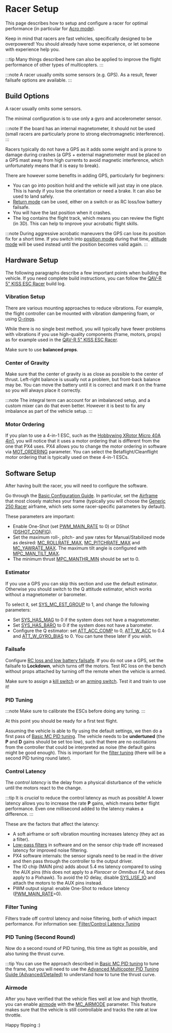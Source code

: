 # Racer Setup

This page describes how to setup and configure a racer for optimal performance (in particular for [Acro mode](../flight_modes/acro_mc.md)).

Keep in mind that racers are fast vehicles, specifically designed to be overpowered!
You should already have some experience, or let someone with experience help you.

:::tip
Many things described here can also be applied to improve the flight performance of other types of multicopters.
:::

:::note
A racer usually omits some sensors (e.g. GPS).
As a result, fewer failsafe options are available.
:::

## Build Options

A racer usually omits some sensors.

The minimal configuration is to use only a gyro and accelerometer sensor.

:::note
If the board has an internal magnetometer, it should not be used (small racers are particularly prone to strong electromagnetic interference).
:::

Racers typically do not have a GPS as it adds some weight and is prone to damage during crashes (a GPS + external magnetometer must be placed on a GPS mast away from high currents to avoid magnetic interference, which unfortunately means that it is easy to break).

There are however some benefits in adding GPS, particularly for beginners:
- You can go into position hold and the vehicle will just stay in one place.
  This is handy if you lose the orientation or need a brake.
  It can also be used to land safely.
- [Return mode](../flight_modes/return.md) can be used, either on a switch or as RC loss/low battery failsafe.
- You will have the last position when it crashes.
- The log contains the flight track, which means you can review the flight (in 3D).
  This can help to improve your acrobatic flight skills.

:::note
During aggressive acrobatic maneuvers the GPS can lose its position fix for a short time.
If you switch into [position mode](../flight_modes/position_mc.md) during that time, [altitude mode](../flight_modes/altitude_mc.md) will be used instead until the position becomes valid again.
:::

## Hardware Setup

The following paragraphs describe a few important points when building the vehicle.
If you need complete build instructions, you can follow the
[QAV-R 5" KISS ESC Racer](../frames_multicopter/qav_r_5_kiss_esc_racer.md) build log.

### Vibration Setup

There are various mounting approaches to reduce vibrations.
For example, the flight controller can be mounted with vibration dampening foam, or using [O-rings](../frames_multicopter/qav_r_5_kiss_esc_racer.md#mounting).

While there is no single best method, you will typically have fewer problems with vibrations if you use high-quality components (frame, motors, props) as for example used in the [QAV-R 5" KISS ESC Racer](../frames_multicopter/qav_r_5_kiss_esc_racer.md).

Make sure to use **balanced props**.

### Center of Gravity

Make sure that the center of gravity is as close as possible to the center of thrust.
Left-right balance is usually not a problem, but front-back balance may be.
You can move the battery until it is correct and mark it on the frame so you will always place it correctly.

:::note
The integral term can account for an imbalanced setup, and a custom mixer can do that even better.
However it is best to fix any imbalance as part of the vehicle setup.
:::

### Motor Ordering
If you plan to use a 4-in-1 ESC, such as the [Hobbywing XRotor Micro 40A 4in1](http://www.hobbywing.com/goods.php?id=588), you will notice that it uses a motor ordering that is different from the one that PX4 uses.
PX4 allows you to change the motor ordering in software via [MOT_ORDERING](../advanced_config/parameter_reference.md#MOT_ORDERING) parameter.
You can select the Betaflight/Cleanflight motor ordering that is typically used on these 4-in-1 ESCs.

## Software Setup

After having built the racer, you will need to configure the software.

Go through the [Basic Configuration Guide](../config/README.md).
In particular, set the [Airframe](../config/airframe.md) that most closely matches your frame (typically you will choose the [Generic 250 Racer](../airframes/airframe_reference.md#copter_quadrotor_x_generic_250_racer) airframe, which sets some racer-specific parameters by default).

These parameters are important:
- Enable One-Shot (set [PWM_MAIN_RATE](../advanced_config/parameter_reference.md#PWM_MAIN_RATE) to 0) or DShot ([DSHOT_CONFIG](../advanced_config/parameter_reference.md#DSHOT_CONFIG)).
- Set the maximum roll-, pitch- and yaw rates for Manual/Stabilized mode as
  desired: [MC_ROLLRATE_MAX](../advanced_config/parameter_reference.md#MC_ROLLRATE_MAX), [MC_PITCHRATE_MAX](../advanced_config/parameter_reference.md#MC_PITCHRATE_MAX) and [MC_YAWRATE_MAX](../advanced_config/parameter_reference.md#MC_YAWRATE_MAX).
  The maximum tilt angle is configured with [MPC_MAN_TILT_MAX](../advanced_config/parameter_reference.md#MPC_MAN_TILT_MAX).
- The minimum thrust [MPC_MANTHR_MIN](../advanced_config/parameter_reference.md#MPC_MANTHR_MIN) should be set to 0.

### Estimator

If you use a GPS you can skip this section and use the default estimator.
Otherwise you should switch to the Q attitude estimator, which works without a magnetometer or barometer.

To select it, set [SYS_MC_EST_GROUP](../advanced_config/parameter_reference.md#SYS_MC_EST_GROUP) to 1, and change the following parameters:
- Set [SYS_HAS_MAG](../advanced_config/parameter_reference.md#SYS_HAS_MAG) to 0 if the system does not have a magnetometer.
- Set [SYS_HAS_BARO](../advanced_config/parameter_reference.md#SYS_HAS_BARO) to 0 if the system does not have a barometer.
- Configure the Q estimator: set [ATT_ACC_COMP](../advanced_config/parameter_reference.md#ATT_ACC_COMP) to 0, [ATT_W_ACC](../advanced_config/parameter_reference.md#ATT_W_ACC) to 0.4 and [ATT_W_GYRO_BIAS](../advanced_config/parameter_reference.md#ATT_W_GYRO_BIAS) to 0.
  You can tune these later if you wish.

### Failsafe

Configure [RC loss and low battery failsafe](../config/safety.md).
If you do not use a GPS, set the failsafe to **Lockdown**, which turns off the motors.
Test RC loss on the bench without props attached by turning off the remote when the vehicle is armed.

Make sure to assign a [kill switch](../config/safety.md#kill-switch) or an [arming switch](../config/safety.md#arm-disarm-switch).
Test it and train to use it!


### PID Tuning

:::note
Make sure to calibrate the ESCs before doing any tuning.
:::

At this point you should be ready for a first test flight.

Assuming the vehicle is able to fly using the default settings, we then do a first pass of [Basic MC PID tuning](../config_mc/pid_tuning_guide_multicopter_basic.md).
The vehicle needs to be **undertuned** (the **P** and **D** gains should be set too low), such that there are no oscillations from the controller that could be interpreted as noise (the default gains might be good enough).
This is important for the [filter tuning](#filter-tuning) (there will be a second PID tuning round later).


### Control Latency

The *control latency* is the delay from a physical disturbance of the vehicle until the motors react to the change.

:::tip
It is *crucial* to reduce the control latency as much as possible! 
A lower latency allows you to increase the rate **P** gains, which means better flight performance.
Even one millisecond added to the latency makes a difference.
:::

These are the factors that affect the latency:
- A soft airframe or soft vibration mounting increases latency (they act as a filter).
- [Low-pass filters](../config_mc/filter_tuning.md) in software and on the sensor chip trade off increased latency for improved noise filtering.
- PX4 software internals: the sensor signals need to be read in the driver and then pass through the controller to the output driver.
- The IO chip (MAIN pins) adds about 5.4 ms latency compared to using the AUX pins (this does not apply to a *Pixracer* or *Omnibus F4*, but does apply to a Pixhawk).
  To avoid the IO delay, disable [SYS_USE_IO](../advanced_config/parameter_reference.md#SYS_USE_IO) and attach the motors to the AUX pins instead.
- PWM output signal: enable One-Shot to reduce latency ([PWM_MAIN_RATE](../advanced_config/parameter_reference.md#PWM_MAIN_RATE)=0).

### Filter Tuning

Filters trade off control latency and noise filtering, both of which impact performance.
For information see: [Filter/Control Latency Tuning](../config_mc/filter_tuning.md)

### PID Tuning (Second Round)

Now do a second round of PID tuning, this time as tight as possible, and also tuning the thrust curve.

:::tip
You can use the approach described in [Basic MC PID tuning](../config_mc/pid_tuning_guide_multicopter_basic.md) to tune the frame, but you will need to use the [Advanced Multicopter PID Tuning Guide (Advanced/Detailed)](../config_mc/pid_tuning_guide_multicopter.md#thrust-curve) to understand how to tune the thrust curve.

### Airmode

After you have verified that the vehicle flies well at low and high throttle, you can enable [airmode](../config_mc/pid_tuning_guide_multicopter.md#airmode) with the [MC_AIRMODE](../advanced_config/parameter_reference.md#MC_AIRMODE) parameter.
This feature makes sure that the vehicle is still controllable and tracks the rate at low throttle.

Happy flipping :)

